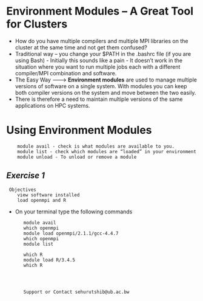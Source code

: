 # Environment Modules – A Great Tool for Clusters

- How do you have multiple compilers and multiple MPI libraries on the cluster at the same time and not get them confused?
- Traditional way – you change your $PATH in the .bashrc file (if you are   using Bash) - Initially this sounds like a pain - It doesn’t work in the situation where you want to run multiple jobs each with a different compiler/MPI combination and software.
- The Easy Way ---> **Environment modules** are used to manage multiple versions of software on a single system.
With modules you can keep both compiler versions on the system and move between the two easily.
- There is therefore a need to maintain multiple versions of the same applications on HPC systems.

# Using Environment Modules

        module avail - check is what modules are available to you.
        module list - check which modules are “loaded” in your environment
        module unload - To unload or remove a module

## _Exercise 1_
     Objectives
        view software installed
        load openmpi and R 
       
- On your terminal type the following commands     

         module avail
         which openmpi 
         module load openmpi/2.1.1/gcc-4.4.7 
         which openmpi
         module list

         which R 
         module load R/3.4.5
         which R




         Support or Contact sehurutshib@ub.ac.bw


